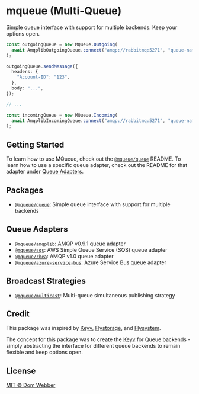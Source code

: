# mqueue (Multi-Queue)

Simple queue interface with support for multiple backends. Keep your options
open.

```ts
const outgoingQueue = new MQueue.Outgoing(
  await AmqplibOutgoingQueue.connect("amqp://rabbitmq:5271", "queue-name"),
);

outgoingQueue.sendMessage({
  headers: {
    "Account-ID": "123",
  },
  body: "...",
});

// ...

const incomingQueue = new MQueue.Incoming(
  await AmqplibIncomingQueue.connect("amqp://rabbitmq:5271", "queue-name"),
);
```

## Getting Started

To learn how to use MQueue, check out the
[`@mqueue/queue`](https://github.com/domwebber/mqueue/blob/main/packages/queue/README.md)
README. To learn how to use a specific queue adapter, check out the README for
that adapter under [Queue Adapters](#queue-adapters).

## Packages

- [`@mqueue/queue`](https://github.com/domwebber/mqueue/blob/main/packages/queue/README.md):
  Simple queue interface with support for multiple backends

## Queue Adapters

- [`@mqueue/amqplib`](https://github.com/domwebber/mqueue/blob/main/packages/amqplib/README.md):
  AMQP v0.9.1 queue adapter
- [`@mqueue/sqs`](https://github.com/domwebber/mqueue/blob/main/packages/sqs/README.md):
  AWS Simple Queue Service (SQS) queue adapter
- [`@mqueue/rhea`](https://github.com/domwebber/mqueue/blob/main/packages/rhea/README.md):
  AMQP v1.0 queue adapter
- [`@mqueue/azure-service-bus`](https://github.com/domwebber/mqueue/blob/main/packages/azure-service-bus/README.md):
  Azure Service Bus queue adapter

## Broadcast Strategies

- [`@mqueue/multicast`](https://github.com/domwebber/mqueue/blob/main/packages/multicast/README.md):
  Multi-queue simultaneous publishing strategy

## Credit

This package was inspired by [Keyv](https://github.com/jaredwray/keyv),
[Flystorage](https://github.com/duna-oss/flystorage), and
[Flysystem](https://flysystem.thephpleague.com).

The concept for this package was to create the
[Keyv](https://github.com/jaredwray/keyv) for Queue backends - simply
abstracting the interface for different queue backends to remain flexible and
keep options open.

## License

[MIT © Dom Webber](./LICENSE)
